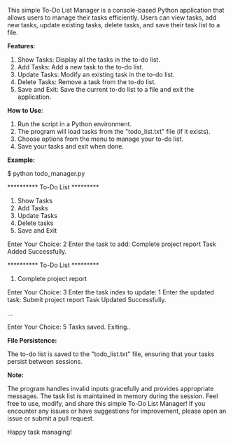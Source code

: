 This simple To-Do List Manager is a console-based Python application that allows users to manage their tasks efficiently. Users can view tasks, add new tasks, update existing tasks, delete tasks, and save their task list to a file.

**Features**:

1. Show Tasks: Display all the tasks in the to-do list.
2. Add Tasks: Add a new task to the to-do list.
3. Update Tasks: Modify an existing task in the to-do list.
4. Delete Tasks: Remove a task from the to-do list.
5. Save and Exit: Save the current to-do list to a file and exit the application.

**How to Use**:

1. Run the script in a Python environment.
2. The program will load tasks from the "todo_list.txt" file (if it exists).
3. Choose options from the menu to manage your to-do list.
4. Save your tasks and exit when done.

**Example:**


$ python todo_manager.py

********** To-Do List *********
1. Show Tasks
2. Add Tasks
3. Update Tasks
4. Delete tasks
5. Save and Exit

Enter Your Choice: 2
Enter the task to add: Complete project report
Task Added Successfully.

********** To-Do List *********
1. Complete project report

Enter Your Choice: 3
Enter the task index to update: 1
Enter the updated task: Submit project report
Task Updated Successfully.

...

Enter Your Choice: 5
Tasks saved. Exiting..

**File Persistence:**

The to-do list is saved to the "todo_list.txt" file, ensuring that your tasks persist between sessions.

**Note:**

The program handles invalid inputs gracefully and provides appropriate messages.
The task list is maintained in memory during the session.
Feel free to use, modify, and share this simple To-Do List Manager! If you encounter any issues or have suggestions for improvement, please open an issue or submit a pull request.

Happy task managing!
